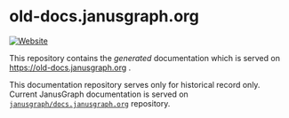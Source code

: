 # old-docs.janusgraph.org

[![Website][website-shield]][website-link]

[website-shield]: https://img.shields.io/website-up-down-green-red/https/old-docs.janusgraph.org.svg?label=old-docs.janusgraph.org
[website-link]: https://old-docs.janusgraph.org

This repository contains the _generated_ documentation which is served on
https://old-docs.janusgraph.org .

This documentation repository serves only for historical record only. Current JanusGraph documentation is served on [`janusgraph/docs.janusgraph.org`](https://github.com/janusgraph/docs.janusgraph.org) repository.
